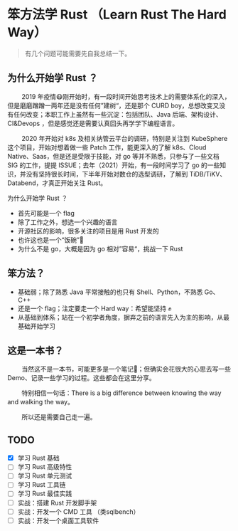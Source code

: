 # 笨方法学 Rust （Learn Rust The Hard Way）

> 有几个问题可能需要先自我总结一下。

## 为什么开始学 Rust ？

&#8195;&#8195; 2019 年疫情😷刚开始时，有一段时间开始思考技术上的需要体系化的深入，但是磨磨蹭蹭一两年还是没有任何”建树“，还是那个 CURD boy，总想改变又没有任何改变；本职工作上虽然有一些沉淀：包括团队、Java 后端、架构设计、CI&Devops ，但是感觉还是需要认真回头再学学下编程语言。

 &#8195;&#8195; 2020 年开始对 k8s 及相关纳管云平台的调研，特别是关注到 KubeSphere 这个项目，开始对想着做一些 Patch 工作，能更深入的了解 k8s、Cloud Native、Saas，但是还是受限于技能，对 go 等并不熟悉，只参与了一些文档 SIG 的工作，提提 ISSUE；去年（2021）开始，有一段时间学习了 go 的一些知识，并没有坚持很长时间，下半年开始对数仓的选型调研，了解到 TiDB/TiKV、Databend，才真正开始关注 Rust。

为什么开始学 Rust ？

- 首先可能是一个 flag
- 除了工作之外，想选一个兴趣的语言
- 开源社区的影响，很多关注的项目是用 Rust 开发的
- 也许这也是一个“饭碗”🥣
- 为什么不是 go，大概是因为 go 相对”容易“，挑战一下 Rust

## 笨方法？

- 基础弱；除了熟悉 Java 平常接触的也只有 Shell、Python，不熟悉 Go、C++
- 还是一个 flag；注定要走一个 Hard way：希望能坚持 ✊
- 从基础到体系；站在一个初学者角度，摒弃之前的语言先入为主的影响，从最基础开始学习

## 这是一本书？

&#8195;&#8195; 当然这不是一本书，可能更多是一个笔记📒；但确实会花很大的心思去写一些 Demo、记录一些学习的过程。这些都会在这里分享。

&#8195;&#8195; 特别相信一句话：There is a big difference between knowing the way and walking the way。

&#8195;&#8195; 所以还是需要自己走一遍。

## TODO

- [x] 学习 Rust 基础
- [ ] 学习 Rust 高级特性
- [ ] 学习 Rust 单元测试
- [ ] 学习 Rust 工具链
- [ ] 学习 Rust 最佳实践
- [ ] 实战：搭建 Rust 开发脚手架
- [ ] 实战：开发一个 CMD 工具 （类sqlbench）
- [ ] 实战：开发一个桌面工具软件

